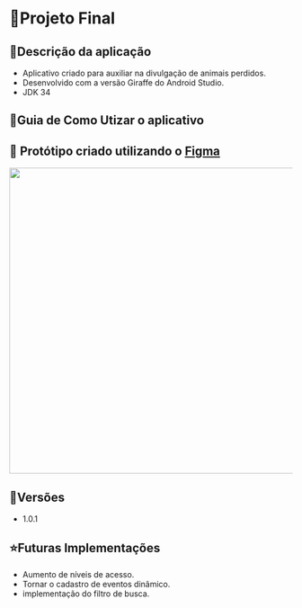 # 📱Projeto Final
## 📑Descrição da aplicação

- Aplicativo criado para auxiliar na divulgação de animais perdidos.
- Desenvolvido com a versão Giraffe do Android Studio.
- JDK 34

## 📒Guia de Como Utizar o aplicativo 

## 🔭 Protótipo criado utilizando o [Figma](https://www.figma.com/)

<div align="center">
    <p float="leaft">
      <img src="https://github.com/RomeiroM/teste/assets/85644789/d4ef6953-8fad-4c3b-9fec-b40600c8b72c" width="544px">
  </p>
</div>


## 🧮Versões

- 1.0.1

## ⭐Futuras Implementações

- Aumento de níveis de acesso.
- Tornar o cadastro de eventos dinâmico.
- implementação do filtro de busca.
